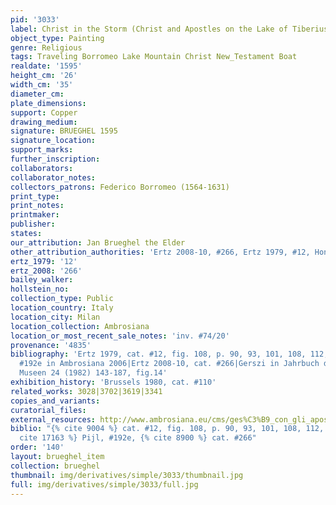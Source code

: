 ```yaml
---
pid: '3033'
label: Christ in the Storm (Christ and Apostles on the Lake of Tiberius) (Milan)
object_type: Painting
genre: Religious
tags: Traveling Borromeo Lake Mountain Christ New_Testament Boat
realdate: '1595'
height_cm: '26'
width_cm: '35'
diameter_cm: 
plate_dimensions: 
support: Copper
drawing_medium: 
signature: BRUEGHEL 1595
signature_location: 
support_marks: 
further_inscription: 
collaborators: 
collaborator_notes: 
collectors_patrons: Federico Borromeo (1564-1631)
print_type: 
print_notes: 
printmaker: 
publisher: 
states: 
our_attribution: Jan Brueghel the Elder
other_attribution_authorities: 'Ertz 2008-10, #266, Ertz 1979, #12, Honig database'
ertz_1979: '12'
ertz_2008: '266'
bailey_walker: 
hollstein_no: 
collection_type: Public
location_country: Italy
location_city: Milan
location_collection: Ambrosiana
location_or_most_recent_sale_notes: 'inv. #74/20'
provenance: '4835'
bibliography: 'Ertz 1979, cat. #12, fig. 108, p. 90, 93, 101, 108, 112, 114, 448|Pijl,
  #192e in Ambrosiana 2006|Ertz 2008-10, cat. #266|Gerszi in Jahrbuch der Berliner
  Museen 24 (1982) 143-187, fig.14'
exhibition_history: 'Brussels 1980, cat. #110'
related_works: 3028|3702|3619|3341
copies_and_variants: 
curatorial_files: 
external_resources: http://www.ambrosiana.eu/cms/ges%C3%B9_con_gli_apostoli_sul_lago_di_tiberiade-1580.html
biblio: "{% cite 9004 %} cat. #12, fig. 108, p. 90, 93, 101, 108, 112, 114, 448, {%
  cite 17163 %} Pijl, #192e, {% cite 8900 %} cat. #266"
order: '140'
layout: brueghel_item
collection: brueghel
thumbnail: img/derivatives/simple/3033/thumbnail.jpg
full: img/derivatives/simple/3033/full.jpg
---
```

